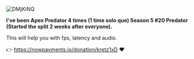 ![DMjKiNQ](https://user-images.githubusercontent.com/52638857/184466392-c71a5358-0c06-493c-9e63-23a88f83b890.png)

**I've been Apex Predator 4 times (1 time solo que) Season 5 #20 Predator (Started the split 2 weeks after everyone).**

This will help you with fps, latency and audio.

👉 https://nowpayments.io/donation/kretz1xD ❤
